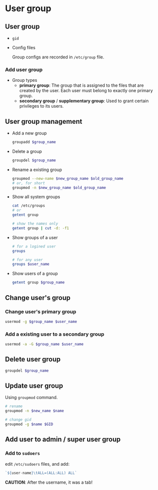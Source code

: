 # User group

## User group

+ `gid`

+ Config files

  Group configs are recorded in `/etc/group` file.

### Add user group

+ Group types
  - **primary group**: The group that is assigned to the files that are created by the user. Each user must belong to exactly one primary group.
  - **secondary group** / **supplementary group**: Used to grant certain privileges to its users. 

## User group management

- Add a new group
  ```bash
  groupadd $group_name
  ```

- Delete a group
  ```bash
  groupdel $group_name
  ```

- Rename a existing group
  ```bash
  groupmod --new-name $new_group_name $old_group_name
  # or, for short
  groupmod -n $new_group_name $old_group_name
  ```

- Show all system groups
  ```bash
  cat /etc/groups
  # or 
  getent group

  # show the names only
  getent group | cut -d: -f1
  ```

- Show groups of a user
  ```bash
  # for a logined user
  groups

  # for any user
  groups $user_name
  ```

- Show users of a group
  ```bash
  getent group $group_name
  ```

## Change user's group

### Change user's primary group

```bash
usermod -g $group_name $user_name
```

### Add a existing user to a secondary group

```bash
usermod -a -G $group_name $user_name
```

## Delete user group

```bash
groupdel $group_name
```

## Update user group

Using `groupmod` command.

```bash
# rename
groupmod -n $new_name $name

# change gid
groupmod -g $name $GID
```

## Add user to admin / super user group

### Add to `sudoers`

edit `/etc/sudoers` files, and add:

```js
`${user-name}\tALL=(ALL:ALL) ALL`
```

**CAUTION**: After the username, it was a tab!
